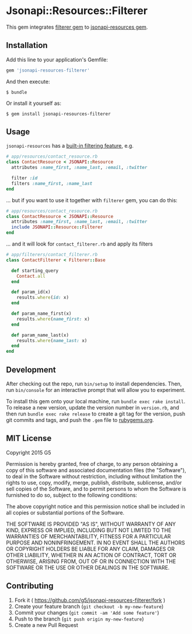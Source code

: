 # Jsonapi::Resources::Filterer

This gem integrates [filterer gem](https://github.com/dobtco/filterer) to [jsonapi-resources gem](https://github.com/cerebris/jsonapi-resources).

## Installation

Add this line to your application's Gemfile:

```ruby
gem 'jsonapi-resources-filterer'
```

And then execute:

    $ bundle

Or install it yourself as:

    $ gem install jsonapi-resources-filterer

## Usage

`jsonapi-resources` has a [built-in filtering feature](https://github.com/cerebris/jsonapi-resources#filters), e.g.

```ruby
# app/resources/contact_resource.rb
class ContactResource < JSONAPI::Resource
  attributes :name_first, :name_last, :email, :twitter

  filter :id
  filters :name_first, :name_last
end
```

... but if you want to use it together with `filterer` gem, you can do this:

```ruby
# app/resources/contact_resource.rb
class ContactResource < JSONAPI::Resource
  attributes :name_first, :name_last, :email, :twitter
  include JSONAPI::Resource::Filterer
end
```

... and it will look for `contact_filterer.rb` and apply its filters

```ruby
# app/filterers/contact_filterer.rb
class ContactFilterer < Filterer::Base

  def starting_query
    Contact.all
  end

  def param_id(x)
    results.where(id: x)
  end

  def param_name_first(x)
    results.where(name_first: x)
  end

  def param_name_last(x)
    results.where(name_last: x)
  end
end
```

## Development

After checking out the repo, run `bin/setup` to install dependencies. Then, run `bin/console` for an interactive prompt that will allow you to experiment.

To install this gem onto your local machine, run `bundle exec rake install`. To release a new version, update the version number in `version.rb`, and then run `bundle exec rake release` to create a git tag for the version, push git commits and tags, and push the `.gem` file to [rubygems.org](https://rubygems.org).

## MIT License

Copyright 2015 G5

Permission is hereby granted, free of charge, to any person obtaining
a copy of this software and associated documentation files (the
"Software"), to deal in the Software without restriction, including
without limitation the rights to use, copy, modify, merge, publish,
distribute, sublicense, and/or sell copies of the Software, and to
permit persons to whom the Software is furnished to do so, subject to
the following conditions:

The above copyright notice and this permission notice shall be
included in all copies or substantial portions of the Software.

THE SOFTWARE IS PROVIDED "AS IS", WITHOUT WARRANTY OF ANY KIND,
EXPRESS OR IMPLIED, INCLUDING BUT NOT LIMITED TO THE WARRANTIES OF
MERCHANTABILITY, FITNESS FOR A PARTICULAR PURPOSE AND
NONINFRINGEMENT. IN NO EVENT SHALL THE AUTHORS OR COPYRIGHT HOLDERS BE
LIABLE FOR ANY CLAIM, DAMAGES OR OTHER LIABILITY, WHETHER IN AN ACTION
OF CONTRACT, TORT OR OTHERWISE, ARISING FROM, OUT OF OR IN CONNECTION
WITH THE SOFTWARE OR THE USE OR OTHER DEALINGS IN THE SOFTWARE.

## Contributing

1. Fork it ( https://github.com/g5/jsonapi-resources-filterer/fork )
2. Create your feature branch (`git checkout -b my-new-feature`)
3. Commit your changes (`git commit -am 'Add some feature'`)
4. Push to the branch (`git push origin my-new-feature`)
5. Create a new Pull Request
